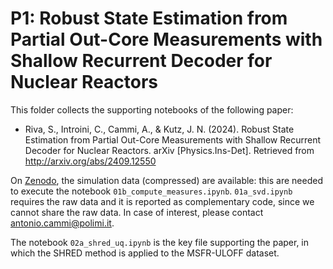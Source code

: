 # P1: Robust State Estimation from Partial Out-Core Measurements with Shallow Recurrent Decoder for Nuclear Reactors

This folder collects the supporting notebooks of the following paper:

- Riva, S., Introini, C., Cammi, A., & Kutz, J. N. (2024). Robust State Estimation from Partial Out-Core Measurements with Shallow Recurrent Decoder for Nuclear Reactors. arXiv [Physics.Ins-Det]. Retrieved from http://arxiv.org/abs/2409.12550

On [Zenodo](https://zenodo.org/records/13789585), the simulation data (compressed) are available: this are needed to execute the notebook `01b_compute_measures.ipynb`.
`01a_svd.ipynb` requires the raw data and it is reported as complementary code, since we cannot share the raw data. In case of interest, please contact antonio.cammi@polimi.it.

The notebook `02a_shred_uq.ipynb` is the key file supporting the paper, in which the SHRED method is applied to the MSFR-ULOFF dataset.
